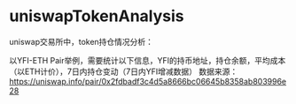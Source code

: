 # uniswapTokenAnalysis

uniswap交易所中，token持仓情况分析：

以YFI-ETH Pair举例，需要统计以下信息，YFI的持币地址，持仓余额，平均成本（以ETH计价），7日内持仓变动（7日内YFI增减数据）
数据来源：https://uniswap.info/pair/0x2fdbadf3c4d5a8666bc06645b8358ab803996e28
